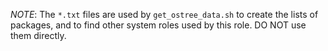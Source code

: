 *NOTE*: The `*.txt` files are used by `get_ostree_data.sh` to create the lists
of packages, and to find other system roles used by this role.  DO NOT use them
directly.
